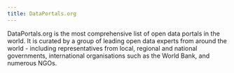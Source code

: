 ```yaml
---
title: DataPortals.org
---
```


DataPortals.org is the most comprehensive list of open data portals in the world. It is curated by a group of leading open data experts from around the world - including representatives from local, regional and national governments, international organisations such as the World Bank, and numerous NGOs.

